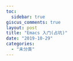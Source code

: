 ```yaml
---
toc:
  sidebar: true
giscus_comments: true
layout: post
title: "Emacs 入门(占坑)"
date: "2019-10-29"
categories: 
  - "未分类"
---
```



